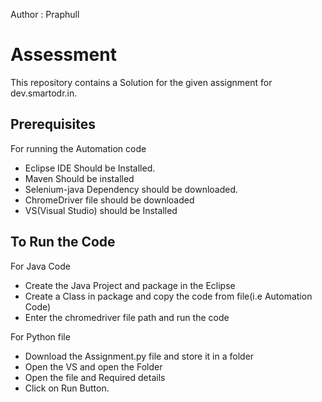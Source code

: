 Author : Praphull
# Assessment
This repository contains a Solution for the given assignment for  dev.smartodr.in.

## Prerequisites
For running the Automation code
- Eclipse IDE Should be Installed.
- Maven Should be installed
- Selenium-java Dependency should be downloaded.
- ChromeDriver file should be downloaded
- VS(Visual Studio) should be Installed
  

## To Run the Code
For Java Code
- Create the Java Project and package in the Eclipse
- Create a Class in package and copy the code from file(i.e Automation Code)
- Enter the chromedriver file path and run the code
  
For Python file
- Download the Assignment.py file and store it in a folder
- Open the VS and open the Folder
- Open the file and Required details
- Click on Run Button.
